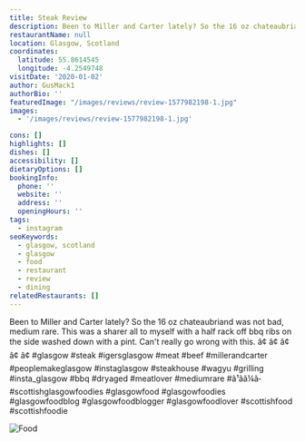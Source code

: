 ```yaml
---
title: Steak Review
description: Been to Miller and Carter lately? So the 16 oz chateaubriand was not bad, medium rare. This was a sharer all to myself with a half rack off bbq ribs on the side washed down with a
restaurantName: null
location: Glasgow, Scotland
coordinates:
  latitude: 55.8614545
  longitude: -4.2549748
visitDate: '2020-01-02'
author: GusMack1
authorBio: ''
featuredImage: "/images/reviews/review-1577982198-1.jpg"
images:
  - '/images/reviews/review-1577982198-1.jpg'

cons: []
highlights: []
dishes: []
accessibility: []
dietaryOptions: []
bookingInfo:
  phone: ''
  website: ''
  address: ''
  openingHours: ''
tags:
  - instagram
seoKeywords:
  - glasgow, scotland
  - glasgow
  - food
  - restaurant
  - review
  - dining
relatedRestaurants: []
---
```


Been to Miller and Carter lately? So the 16 oz chateaubriand was not bad, medium rare. This was a sharer all to myself with a half rack off bbq ribs on the side washed down with a pint. Can't really go wrong with this. â¢
â¢
â¢
â¢
â¢
#glasgow #steak #igersglasgow #meat #beef #millerandcarter #peoplemakeglasgow #instaglasgow #steakhouse #wagyu #grilling #insta_glasgow #bbq #dryaged #meatlover #mediumrare #ã¹ãã¼ã­ #scottishglasgowfoodies #glasgowfood #glasgowfoodies #glasgowfoodblog #glasgowfoodblogger #glasgowfoodlover #scottishfood #scottishfoodie

![Food](/images/reviews/review-1577982198-1.jpg)
